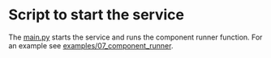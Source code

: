 # Script to start the service
The [main.py](main.py) starts the service and runs the component runner function. For an example see [examples/07_component_runner](./../examples/07_component_runner/).